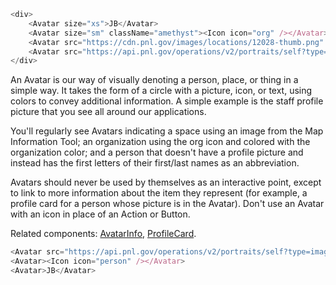 ```js noeditor
<div>
    <Avatar size="xs">JB</Avatar>
    <Avatar size="sm" className="amethyst"><Icon icon="org" /></Avatar>
    <Avatar src="https://cdn.pnl.gov/images/locations/12028-thumb.png" /> 
    <Avatar src="https://api.pnl.gov/operations/v2/portraits/self?type=image" size="lg" /> 
</div>
```

An Avatar is our way of visually denoting a person, place, or thing in a simple way.  It takes the form of a circle with a picture, icon, or text, using colors to convey additional information. A simple example is the staff profile picture that you see all around our applications.

You'll regularly see Avatars indicating a space using an image from the Map Information Tool; an organization using the org icon and colored with the organization color; and a person that doesn't have a profile picture and instead has the first letters of their first/last names as an abbreviation.

Avatars should never be used by themselves as an interactive point, except to link to more information about the item they represent (for example, a profile card for a person whose picture is in the Avatar). Don't use an Avatar with an icon in place of an Action or Button.

Related components: [AvatarInfo](https://forge.pnl.gov/standards/#/pnnl-react-core/AvatarInfo), [ProfileCard](https://forge.pnl.gov/standards/#/pnnl-react-core/ProfileCard).

```js
<Avatar src="https://api.pnl.gov/operations/v2/portraits/self?type=image" />
<Avatar><Icon icon="person" /></Avatar>
<Avatar>JB</Avatar>
```